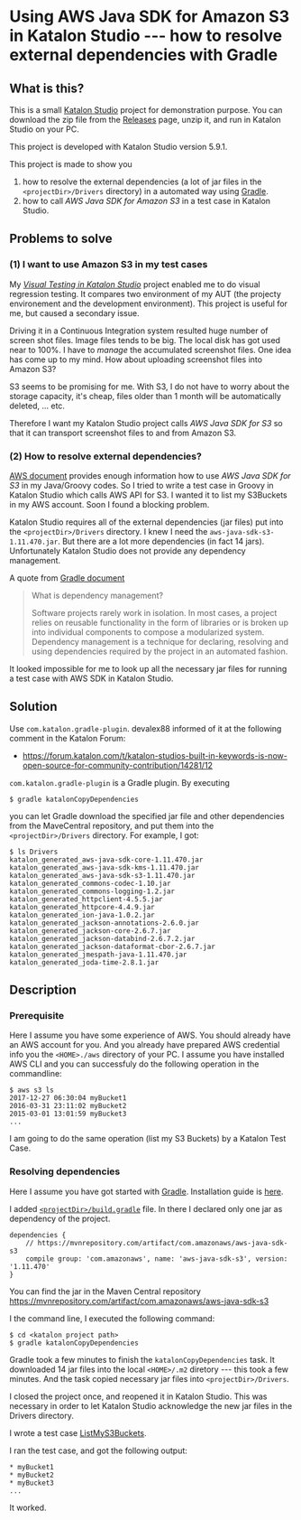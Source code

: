 Using AWS Java SDK for Amazon S3 in Katalon Studio --- how to resolve external dependencies with Gradle
===========

## What is this?

This is a small [Katalon Studio](https://www.katalon.com/) project for demonstration purpose.
You can download the zip file from the [Releases](https://github.com/kazurayam/UsingAwsSdkInKatalonStudio/releases) page, unzip it, and run in Katalon Studio on your PC.

This project is developed with Katalon Studio version 5.9.1.

This project is made to show you
1. how to resolve the external dependencies (a lot of jar files in the `<projectDir>/Drivers` directory) in a automated way using [Gradle](https://docs.gradle.org/current/userguide/introduction_dependency_management.html).
2. how to call *AWS Java SDK for Amazon S3* in a test case in Katalon Studio.

## Problems to solve

### (1) I want to use Amazon S3 in my test cases

My [*Visual Testing in Katalon Studio*](https://forum.katalon.com/t/visual-testing-in-katalon-studio/13361) project enabled me to do visual regression testing. It compares two environment of my AUT (the projecty environement and the development environment). This project is useful for me, but caused a secondary issue.

Driving it in a Continuous Integration system resulted huge number of screen shot files. Image files tends to be big. The local disk has got used near to 100%. I have to *manage* the accumulated screenshot files. One idea has come up to my mind. How about uploading screenshot files into Amazon S3?

S3 seems to be promising for me. With S3, I do not have to worry about the storage capacity, it's cheap, files older than 1 month will be automatically deleted, ... etc.

Therefore I want my Katalon Studio project calls *AWS Java SDK for S3* so that it can transport screenshot files to and from Amazon S3.

### (2) How to resolve external dependencies?

[AWS document](https://docs.aws.amazon.com/sdk-for-java/v1/developer-guide/examples-s3.html) provides enough information how to use *AWS Java SDK for S3* in my Java/Groovy codes. So I tried to write a test case in Groovy in Katalon Studio which calls AWS API for S3. I wanted it to list my S3Buckets in my AWS account. Soon I found a blocking problem.

Katalon Studio requires all of the external dependencies (jar files) put into the `<projectDir>/Drivers` directory. I knew I need the `aws-java-sdk-s3-1.11.470.jar`. But there are a lot more dependencies (in fact 14 jars). Unfortunately Katalon Studio does not provide any dependency management.

A quote from [Gradle document](https://docs.gradle.org/current/userguide/introduction_dependency_management.html)
>What is dependency management?
>
>Software projects rarely work in isolation. In most cases, a project relies on reusable functionality in the form of libraries or is broken up into individual components to compose a modularized system. Dependency management is a technique for declaring, resolving and using dependencies required by the project in an automated fashion.

It looked impossible for me to look up all the necessary jar files for running a test case with AWS SDK in Katalon Studio.

## Solution

Use `com.katalon.gradle-plugin`. devalex88 informed of it at the following comment in the Katalon Forum:
- https://forum.katalon.com/t/katalon-studios-built-in-keywords-is-now-open-source-for-community-contribution/14281/12

`com.katalon.gradle-plugin` is a Gradle plugin. By executing
```
$ gradle katalonCopyDependencies
```
you can let Gradle download the specified jar file and other dependencies from the MaveCentral repository, and put them into the `<projectDir>/Drivers` directory. For example, I got:

```
$ ls Drivers
katalon_generated_aws-java-sdk-core-1.11.470.jar
katalon_generated_aws-java-sdk-kms-1.11.470.jar
katalon_generated_aws-java-sdk-s3-1.11.470.jar
katalon_generated_commons-codec-1.10.jar
katalon_generated_commons-logging-1.2.jar
katalon_generated_httpclient-4.5.5.jar
katalon_generated_httpcore-4.4.9.jar
katalon_generated_ion-java-1.0.2.jar
katalon_generated_jackson-annotations-2.6.0.jar
katalon_generated_jackson-core-2.6.7.jar
katalon_generated_jackson-databind-2.6.7.2.jar
katalon_generated_jackson-dataformat-cbor-2.6.7.jar
katalon_generated_jmespath-java-1.11.470.jar
katalon_generated_joda-time-2.8.1.jar
```

## Description

### Prerequisite

Here I assume you have some experience of AWS. You should already have an AWS account for you. And you already have prepared AWS credential info you the `<HOME>./aws` directory of your PC. I assume you have installed AWS CLI and you can successfuly do the following operation in the commandline:
```
$ aws s3 ls
2017-12-27 06:30:04 myBucket1
2016-03-31 23:11:02 myBucket2
2015-03-01 13:01:59 myBucket3
...
```
I am going to do the same operation (list my S3 Buckets) by a Katalon Test Case.


### Resolving dependencies

Here I assume you have got started with [Gradle](https://gradle.org/guides/). Installation guide is [here](https://gradle.org/install/).

I added [`<projectDir>/build.gradle`](build.gradle) file. In there I declared only one jar as dependency of the project.
```
dependencies {
    // https://mvnrepository.com/artifact/com.amazonaws/aws-java-sdk-s3
    compile group: 'com.amazonaws', name: 'aws-java-sdk-s3', version: '1.11.470'
}
```

You can find the jar in the Maven Central repository https://mvnrepository.com/artifact/com.amazonaws/aws-java-sdk-s3

I the command line, I executed the following command:
```
$ cd <katalon project path>
$ gradle katalonCopyDependencies
```

Gradle took a few minutes to finish the `katalonCopyDependencies` task. It downloaded 14 jar files into the local `<HOME>/.m2` diretory --- this took a few minutes. And the task copied necessary jar files into `<projectDir>/Drivers`.

I closed the project once, and reopened it in Katalon Studio. This was necessary in order to let Katalon Studio acknowledge the new jar files in the Drivers directory.

I wrote a test case [ListMyS3Buckets](Scripts\ListMyS3Buckets\Script1545180936915.groovy).

I ran the test case, and got the following output:

```
* myBucket1
* myBucket2
* myBucket3
...
```

It worked.
